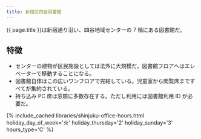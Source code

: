 ```yaml
---
title: 新宿区四谷図書館
---
```


{{ page.title }}は新宿通り沿い、四谷地域センターの 7 階にある図書館だ。

## 特徴

* センターの建物が区民施設としては法外に大規模だ。図書館フロアへはエレベーターで移動することになる。
* 図書館自体はこの広いワンフロアで完結している。児童室から閲覧席まですべてが集約されている。
* 持ち込み PC 席は窓際に多数存在する。ただし利用には図書館利用 ID が必要だ。

{% include_cached libraries/shinjuku-office-hours.html
    holiday_day_of_week='火'
    holiday_thursday='2'
    holiday_sunday='3'
    hours_type='C' %}
